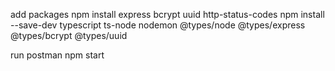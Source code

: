 add packages
npm install express bcrypt uuid http-status-codes
npm install --save-dev typescript ts-node nodemon @types/node @types/express @types/bcrypt @types/uuid

run postman
npm start
